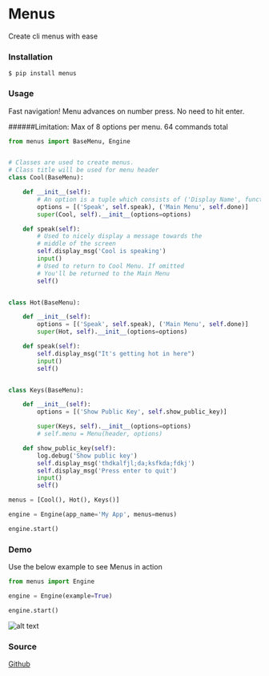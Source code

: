 # Menus
Create cli menus with ease


### Installation

```
$ pip install menus
```


### Usage

Fast navigation! Menu advances on number press. No need to hit enter.

######Limitation: Max of 8 options per menu. 64 commands total

```python
from menus import BaseMenu, Engine


# Classes are used to create menus.
# Class title will be used for menu header
class Cool(BaseMenu):

    def __init__(self):
        # An option is a tuple which consists of ('Display Name', function)
        options = [('Speak', self.speak), ('Main Menu', self.done)]
        super(Cool, self).__init__(options=options)

    def speak(self):
        # Used to nicely display a message towards the
        # middle of the screen
        self.display_msg('Cool is speaking')
        input()
        # Used to return to Cool Menu. If omitted
        # You'll be returned to the Main Menu
        self()


class Hot(BaseMenu):

    def __init__(self):
        options = [('Speak', self.speak), ('Main Menu', self.done)]
        super(Hot, self).__init__(options=options)

    def speak(self):
        self.display_msg("It's getting hot in here")
        input()
        self()


class Keys(BaseMenu):

    def __init__(self):
        options = [('Show Public Key', self.show_public_key)]

        super(Keys, self).__init__(options=options)
        # self.menu = Menu(header, options)

    def show_public_key(self):
        log.debug('Show public key')
        self.display_msg('thdkalfjl;da;ksfkda;fdkj')
        self.display_msg('Press enter to quit')
        input()
        self()

menus = [Cool(), Hot(), Keys()]

engine = Engine(app_name='My App', menus=menus)

engine.start()
```

### Demo

Use the below example to see Menus in action

```python
from menus import Engine

engine = Engine(example=True)

engine.start()
```

![alt text](https://ds-website-images-all-sites.s3.amazonaws.com/menus-screenshot.png)

### Source
[Github](https://github.com/JMSwag/Menus)

